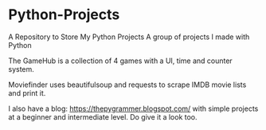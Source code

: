 # Python-Projects
A Repository to Store My Python Projects
A group of projects I made with Python

The GameHub is a collection of 4 games with a UI, time and counter system.

Moviefinder uses beautifulsoup and requests to scrape IMDB movie lists and print it.

I also have a blog: https://thepygrammer.blogspot.com/ with simple projects at a beginner and intermediate level. Do give it a look too.
